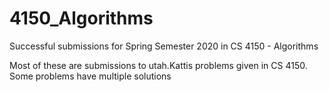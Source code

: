 # 4150_Algorithms
Successful submissions for Spring Semester 2020 in CS 4150 - Algorithms

Most of these are submissions to utah.Kattis problems given in CS 4150.
Some problems have multiple solutions